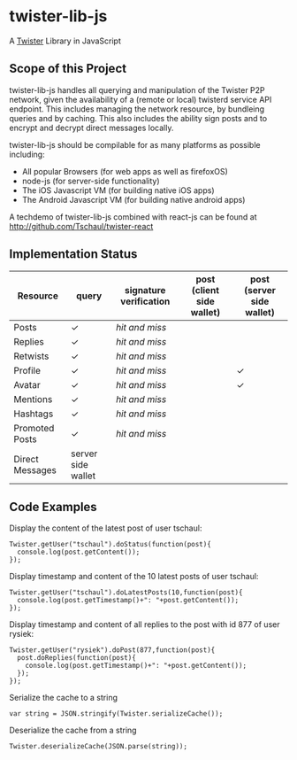 # twister-lib-js
A [Twister](http://twister.net.co) Library in JavaScript

## Scope of this Project

twister-lib-js handles all querying and manipulation of the Twister P2P network, given the availability of a (remote or local) twisterd service API endpoint. This includes managing the network resource, by bundleing queries and by caching. This also includes the ability sign posts and to encrypt and decrypt direct messages locally.

twister-lib-js should be compilable for as many platforms as possible including:
- All popular Browsers (for web apps as well as firefoxOS)
- node-js (for server-side functionality)
- The iOS Javascript VM (for building native iOS apps)
- The Android Javascript VM (for building native android apps)

A techdemo of twister-lib-js combined with react-js can be found at http://github.com/Tschaul/twister-react

## Implementation Status

| Resource    	| query | signature verification    | post (client side wallet) | post (server side wallet) |
|-|-|-|-|-|
| Posts     	| ✓     | *hit and miss*            |                           |							|
| Replies     	| ✓     | *hit and miss*            |                           |							|
| Retwists     	| ✓     | *hit and miss*            |                           |							|
| Profile     	| ✓     | *hit and miss*            |                           |	✓						|
| Avatar     	| ✓     | *hit and miss*            |                           |	✓						|
| Mentions     	| ✓     | *hit and miss*            |                           |							|
| Hashtags     	| ✓     | *hit and miss*            |                           |							|
| Promoted Posts|  ✓    | *hit and miss*            |                           |							|
| Direct Messages| server side wallet    |                           |                           |							|| 


## Code Examples

Display the content of the latest post of user tschaul:
```
Twister.getUser("tschaul").doStatus(function(post){
  console.log(post.getContent());  
});
```

Display timestamp and content of the 10 latest posts of user tschaul:
```
Twister.getUser("tschaul").doLatestPosts(10,function(post){
  console.log(post.getTimestamp()+": "+post.getContent());  
});
```

Display timestamp and content of all replies to the post with id 877 of user rysiek:
```
Twister.getUser("rysiek").doPost(877,function(post){
  post.doReplies(function(post){
    console.log(post.getTimestamp()+": "+post.getContent());  
  });
});
```

Serialize the cache to a string
```
var string = JSON.stringify(Twister.serializeCache());
```


Deserialize the cache from a string
```
Twister.deserializeCache(JSON.parse(string));
```
